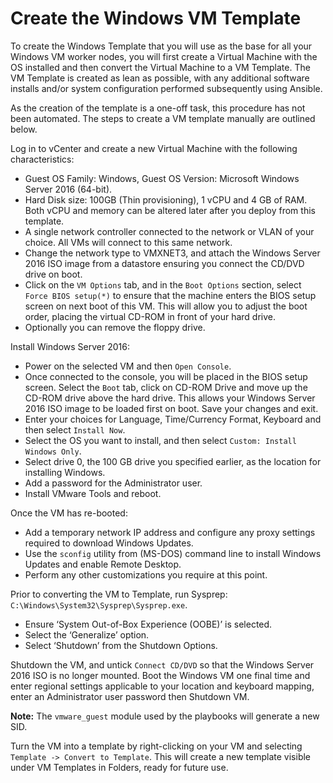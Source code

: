 # Create the Windows VM Template

To create the Windows Template that you will use as the base for all your Windows VM worker nodes, you will first create a Virtual Machine with the OS installed and then convert the Virtual Machine to a VM Template. The VM Template is created as lean as possible, with any additional software installs and/or system configuration performed subsequently using Ansible.

As the creation of the template is a one-off task, this procedure has not been automated. The steps to create a VM template manually are outlined below.

Log in to vCenter and create a new Virtual Machine with the following characteristics:

-   Guest OS Family: Windows, Guest OS Version: Microsoft Windows Server 2016 (64-bit).
-   Hard Disk size: 100GB (Thin provisioning), 1 vCPU and 4 GB of RAM. Both vCPU and memory can be altered later after you deploy from this template.
-   A single network controller connected to the network or VLAN of your choice. All VMs will connect to this same network.
-   Change the network type to VMXNET3, and attach the Windows Server 2016 ISO image from a datastore ensuring you connect the CD/DVD drive on boot.
-   Click on the `VM Options` tab, and in the `Boot Options` section, select `Force BIOS setup(*)` to ensure that the machine enters the BIOS setup screen on next boot of this VM. This will allow you to adjust the boot order, placing the virtual CD-ROM in front of your hard drive.
-   Optionally you can remove the floppy drive.

Install Windows Server 2016:

-   Power on the selected VM and then `Open Console`.
-   Once connected to the console, you will be placed in the BIOS setup screen. Select the `Boot` tab, click on CD-ROM Drive and move up the CD-ROM drive above the hard drive. This allows your Windows Server 2016 ISO image to be loaded first on boot. Save your changes and exit.
-   Enter your choices for Language, Time/Currency Format, Keyboard and then select `Install Now`.
-   Select the OS you want to install, and then select `Custom: Install Windows Only`.
-   Select drive 0, the 100 GB drive you specified earlier, as the location for installing Windows.
-   Add a password for the Administrator user.
-   Install VMware Tools and reboot.

Once the VM has re-booted:

-   Add a temporary network IP address and configure any proxy settings required to download Windows Updates.
-   Use the `sconfig` utility from (MS-DOS) command line to install Windows Updates and enable Remote Desktop.
-   Perform any other customizations you require at this point.

Prior to converting the VM to Template, run Sysprep: `C:\Windows\System32\Sysprep\Sysprep.exe`.

-   Ensure ‘System Out-of-Box Experience (OOBE)’ is selected.
-   Select the ‘Generalize’ option.
-   Select ‘Shutdown’ from the Shutdown Options.

Shutdown the VM, and untick `Connect CD/DVD` so that the Windows Server 2016 ISO is no longer mounted. Boot the Windows VM one final time and enter regional settings applicable to your location and keyboard mapping, enter an Administrator user password then Shutdown VM.

**Note:** The `vmware_guest` module used by the playbooks will generate a new SID.

Turn the VM into a template by right-clicking on your VM and selecting `Template -> Convert to Template`. This will create a new template visible under VM Templates in Folders, ready for future use.